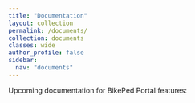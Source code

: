 ```yaml
---
title: "Documentation"
layout: collection
permalink: /documents/
collection: documents
classes: wide
author_profile: false
sidebar:
  nav: "documents"
---
```

Upcoming documentation for BikePed Portal features:
